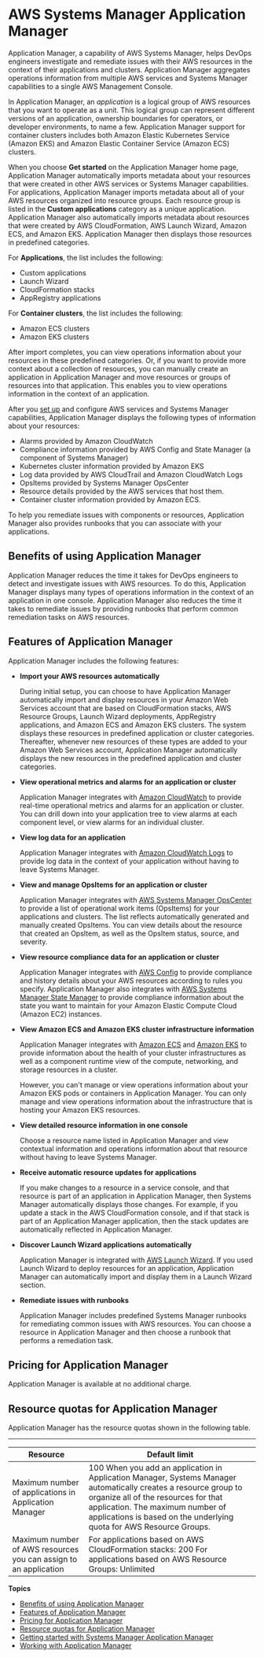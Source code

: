 # AWS Systems Manager Application Manager<a name="application-manager"></a>

Application Manager, a capability of AWS Systems Manager, helps DevOps engineers investigate and remediate issues with their AWS resources in the context of their applications and clusters\. Application Manager aggregates operations information from multiple AWS services and Systems Manager capabilities to a single AWS Management Console\.

In Application Manager, an *application* is a logical group of AWS resources that you want to operate as a unit\. This logical group can represent different versions of an application, ownership boundaries for operators, or developer environments, to name a few\. Application Manager support for container clusters includes both Amazon Elastic Kubernetes Service \(Amazon EKS\) and Amazon Elastic Container Service \(Amazon ECS\) clusters\.

When you choose **Get started** on the Application Manager home page, Application Manager automatically imports metadata about your resources that were created in other AWS services or Systems Manager capabilities\. For applications, Application Manager imports metadata about all of your AWS resources organized into resource groups\. Each resource group is listed in the **Custom applications** category as a unique application\. Application Manager also automatically imports metadata about resources that were created by AWS CloudFormation, AWS Launch Wizard, Amazon ECS, and Amazon EKS\. Application Manager then displays those resources in predefined categories\.

For **Applications**, the list includes the following:
+ Custom applications
+ Launch Wizard
+ CloudFormation stacks
+ AppRegistry applications

For **Container clusters**, the list includes the following:
+ Amazon ECS clusters
+ Amazon EKS clusters

After import completes, you can view operations information about your resources in these predefined categories\. Or, if you want to provide more context about a collection of resources, you can manually create an application in Application Manager and move resources or groups of resources into that application\. This enables you to view operations information in the context of an application\. 

After you [set up](https://docs.aws.amazon.com/systems-manager/latest/userguide/application-manager-getting-started-related-services.html) and configure AWS services and Systems Manager capabilities, Application Manager displays the following types of information about your resources:
+ Alarms provided by Amazon CloudWatch
+ Compliance information provided by AWS Config and State Manager \(a component of Systems Manager\)
+ Kubernetes cluster information provided by Amazon EKS
+ Log data provided by AWS CloudTrail and Amazon CloudWatch Logs
+ OpsItems provided by Systems Manager OpsCenter
+ Resource details provided by the AWS services that host them\.
+ Container cluster information provided by Amazon ECS\.

To help you remediate issues with components or resources, Application Manager also provides runbooks that you can associate with your applications\. 

## Benefits of using Application Manager<a name="application-manager-learn-more-benefits"></a>

Application Manager reduces the time it takes for DevOps engineers to detect and investigate issues with AWS resources\. To do this, Application Manager displays many types of operations information in the context of an application in one console\. Application Manager also reduces the time it takes to remediate issues by providing runbooks that perform common remediation tasks on AWS resources\.

## Features of Application Manager<a name="application-manager-learn-more-features"></a>

Application Manager includes the following features:
+ **Import your AWS resources automatically**

  During initial setup, you can choose to have Application Manager automatically import and display resources in your Amazon Web Services account that are based on CloudFormation stacks, AWS Resource Groups, Launch Wizard deployments, AppRegistry applications, and Amazon ECS and Amazon EKS clusters\. The system displays these resources in predefined application or cluster categories\. Thereafter, whenever new resources of these types are added to your Amazon Web Services account, Application Manager automatically displays the new resources in the predefined application and cluster categories\. 
+ **View operational metrics and alarms for an application or cluster**

  Application Manager integrates with [Amazon CloudWatch](https://docs.aws.amazon.com/AmazonCloudWatch/latest/monitoring/WhatIsCloudWatch.html) to provide real\-time operational metrics and alarms for an application or cluster\. You can drill down into your application tree to view alarms at each component level, or view alarms for an individual cluster\.
+ **View log data for an application**

  Application Manager integrates with [Amazon CloudWatch Logs](https://docs.aws.amazon.com/AmazonCloudWatch/latest/logs/WhatIsCloudWatchLogs.html) to provide log data in the context of your application without having to leave Systems Manager\.
+ **View and manage OpsItems for an application or cluster** 

  Application Manager integrates with [AWS Systems Manager OpsCenter](OpsCenter.md) to provide a list of operational work items \(OpsItems\) for your applications and clusters\. The list reflects automatically generated and manually created OpsItems\. You can view details about the resource that created an OpsItem, as well as the OpsItem status, source, and severity\. 
+ **View resource compliance data for an application or cluster** 

  Application Manager integrates with [AWS Config](https://docs.aws.amazon.com/config/latest/developerguide/WhatIsConfig.html) to provide compliance and history details about your AWS resources according to rules you specify\. Application Manager also integrates with [AWS Systems Manager State Manager](systems-manager-state.md) to provide compliance information about the state you want to maintain for your Amazon Elastic Compute Cloud \(Amazon EC2\) instances\. 
+ **View Amazon ECS and Amazon EKS cluster infrastructure information**

  Application Manager integrates with [Amazon ECS](https://docs.aws.amazon.com/AmazonECS/latest/developerguide/) and [Amazon EKS](https://docs.aws.amazon.com/eks/latest/userguide/what-is-eks.html) to provide information about the health of your cluster infrastructures as well as a component runtime view of the compute, networking, and storage resources in a cluster\.

  However, you can't manage or view operations information about your Amazon EKS pods or containers in Application Manager\. You can only manage and view operations information about the infrastructure that is hosting your Amazon EKS resources\.
+ **View detailed resource information in one console**

  Choose a resource name listed in Application Manager and view contextual information and operations information about that resource without having to leave Systems Manager\.
+ **Receive automatic resource updates for applications** 

  If you make changes to a resource in a service console, and that resource is part of an application in Application Manager, then Systems Manager automatically displays those changes\. For example, if you update a stack in the AWS CloudFormation console, and if that stack is part of an Application Manager application, then the stack updates are automatically reflected in Application Manager\. 
+ **Discover Launch Wizard applications automatically**

  Application Manager is integrated with [AWS Launch Wizard](https://docs.aws.amazon.com/launchwizard/?id=docs_gateway)\. If you used Launch Wizard to deploy resources for an application, Application Manager can automatically import and display them in a Launch Wizard section\.
+ **Remediate issues with runbooks** 

  Application Manager includes predefined Systems Manager runbooks for remediating common issues with AWS resources\. You can choose a resource in Application Manager and then choose a runbook that performs a remediation task\.

## Pricing for Application Manager<a name="application-manager-learn-more-cost"></a>

Application Manager is available at no additional charge\.

## Resource quotas for Application Manager<a name="application-manager-learn-more-quotas"></a>

Application Manager has the resource quotas shown in the following table\.


****  

| Resource | Default limit | 
| --- | --- | 
|  Maximum number of applications in Application Manager  |  100 When you add an application in Application Manager, Systems Manager automatically creates a resource group to organize all of the resources for that application\. The maximum number of applications is based on the underlying quota for AWS Resource Groups\.  | 
|  Maximum number of AWS resources you can assign to an application  |  For applications based on AWS CloudFormation stacks: 200 For applications based on AWS Resource Groups: Unlimited  | 

**Topics**
+ [Benefits of using Application Manager](#application-manager-learn-more-benefits)
+ [Features of Application Manager](#application-manager-learn-more-features)
+ [Pricing for Application Manager](#application-manager-learn-more-cost)
+ [Resource quotas for Application Manager](#application-manager-learn-more-quotas)
+ [Getting started with Systems Manager Application Manager](application-manager-getting-started.md)
+ [Working with Application Manager](application-manager-working.md)